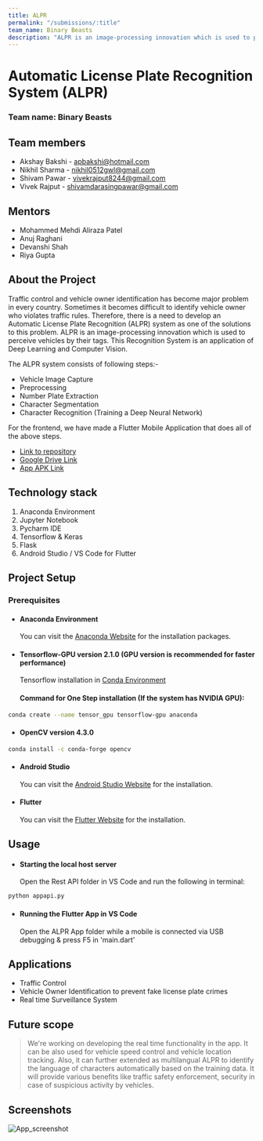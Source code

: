 ```yaml
---
title: ALPR
permalink: "/submissions/:title"
team_name: Binary Beasts
description: "ALPR is an image-processing innovation which is used to perceive vehicles by their tags. This Recognition System is an application of Deep Learning and Computer Vision."
---
```


# Automatic License Plate Recognition System (ALPR)

### Team name: Binary Beasts

## Team members
* Akshay Bakshi - apbakshi@hotmail.com
* Nikhil Sharma - nikhil0512gwl@gmail.com
* Shivam Pawar - vivekrajput8244@gmail.com
* Vivek Rajput - shivamdarasingpawar@gmail.com

## Mentors
* Mohammed Mehdi Aliraza Patel
* Anuj Raghani 
* Devanshi Shah
* Riya Gupta

## About the Project
Traffic control and vehicle owner identification has become major problem in every country. Sometimes it becomes difficult to identify vehicle owner who violates traffic rules. Therefore, there is a need to develop an Automatic License Plate Recognition (ALPR) system as one of the solutions to this problem. ALPR is an image-processing innovation which is used to perceive vehicles by their tags. This Recognition System is an application of Deep Learning and Computer Vision.

The ALPR system consists of following steps:-
* Vehicle Image Capture
* Preprocessing
* Number Plate Extraction
* Character Segmentation
* Character Recognition (Training a Deep Neural Network)

For the frontend, we have made a Flutter Mobile Application that does all of the above steps.

* [Link to repository](https://github.com/akshayb80/Automatic-License-Plate-Recognition-ALPR-)
* [Google Drive Link](https://drive.google.com/drive/folders/10YfLOcAPhNM3nTKsAh86JRXvLxqU5BVZ)
* [App APK Link](https://drive.google.com/drive/folders/10YfLOcAPhNM3nTKsAh86JRXvLxqU5BVZ)

## Technology stack

1. Anaconda Environment
2. Jupyter Notebook
3. Pycharm IDE
4. Tensorflow & Keras
5. Flask
6. Android Studio / VS Code for Flutter

## Project Setup

### Prerequisites

* #### Anaconda Environment

  You can visit the [Anaconda Website](https://www.anaconda.com/) for the installation packages.

* #### Tensorflow-GPU version 2.1.0 (GPU version is recommended for faster performance)

  Tensorflow installation in [Conda Environment](https://docs.anaconda.com/anaconda/user-guide/tasks/tensorflow/)

  #### Command for One Step installation (If the system has NVIDIA GPU):

```sh
conda create --name tensor_gpu tensorflow-gpu anaconda
```

* #### OpenCV version 4.3.0
```sh
conda install -c conda-forge opencv
```

* #### Android Studio

  You can visit the [Android Studio Website](https://developer.android.com/studio) for the installation.

* #### Flutter

  You can visit the [Flutter Website](https://flutter.dev/) for the installation.


## Usage

* #### Starting the local host server 

  Open the Rest API folder in VS Code and run the following in terminal:

```sh
python appapi.py
```

* #### Running the Flutter App in VS Code

  Open the ALPR App folder while a mobile is connected via USB debugging & press F5 in 'main.dart'


## Applications

* Traffic Control
* Vehicle Owner Identification to prevent fake license plate crimes
* Real time Surveillance System

## Future scope
>We're working on developing the real time functionality in the app. It can be also used for vehicle speed control and vehicle location tracking. Also, it can further extended as multilangual ALPR to identify the language of characters automatically based on the training data. It will provide various benefits like traffic safety enforcement, security in case of suspicious activity by vehicles.

## Screenshots

![App_screenshot](https://user-images.githubusercontent.com/64036185/86537876-dceaa000-bf0f-11ea-91d8-2c87747c310d.jpg)